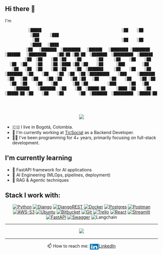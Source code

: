 ## Hi there 👋

 
<!-- <div align="center">
https://www.jonathanmeza.com.co
</div> --> 

[web1]: https://www.python.org
[web2]: https://docs.djangoproject.com
[web3]: https://www.django-rest-framework.org
[web4]: https://docs.docker.com/build-cloud
[web5]: https://www.postgresql.org/docs
[web6]: https://www.postman.com
[web7]: https://aws.amazon.com/es/education/awseducate
[web8]: https://ubuntu.com/download
[web9]: https://bitbucket.org
[web10]: https://git-scm.com
[web11]: https://trello.com/es/tour
[web12]: https://es.reactjs.org/docs/getting-started.html
[web13]: https://swagger.io/docs/open-source-tools/swagger-ui/usage/installation/
[web14]: https://developer.android.com/docs?hl=es-419
[web15]: https://fastapi.tiangolo.com/es/deployment/docker/?h=docker#requisitos-del-paquete
[web16]: https://streamlit.io/
[website]: https://jonathanmeza.com.co/

I'm

<div align="center">
 
```
    ░█████                                     ░██    ░██                                 ░███     ░███                                  
      ░██                                      ░██    ░██                                 ░████   ░████                                  
      ░██   ░███████  ░████████   ░██████   ░████████ ░████████   ░██████   ░████████     ░██░██ ░██░██  ░███████  ░█████████  ░██████   
      ░██  ░██    ░██ ░██    ░██       ░██     ░██    ░██    ░██       ░██  ░██    ░██    ░██ ░████ ░██ ░██    ░██      ░███        ░██  
░██   ░██  ░██    ░██ ░██    ░██  ░███████     ░██    ░██    ░██  ░███████  ░██    ░██    ░██  ░██  ░██ ░█████████    ░███     ░███████  
░██   ░██  ░██    ░██ ░██    ░██ ░██   ░██     ░██    ░██    ░██ ░██   ░██  ░██    ░██    ░██       ░██ ░██         ░███      ░██   ░██  
 ░██████    ░███████  ░██    ░██  ░█████░██     ░████ ░██    ░██  ░█████░██ ░██    ░██    ░██       ░██  ░███████  ░█████████  ░█████░██ 
                                                                                                                                         
                                                                                                                                         
                                                                                                                                                      
```

</div>

<p align="center"> 
<img src="https://media.giphy.com/media/WUlplcMpOCEmTGBtBW/giphy.gif" width="150">
</p>

* 🇨🇴 I live in Bogotá, Colombia.  
* 📁 I'm currently working at [TicSocial](https://www.ticsocial.com.co/) as a Backend Developer.  
* 👨‍💻 I've been programming for 4+ years, primarily focusing on full-stack development.

## I'm currently learning

* 🎯 FastAPI framework for AI applications  
* 🎯 AI Engineering (MLOps, pipelines, deployment)  
* 🎯 RAG & Agentic techniques

## Stack I work with:

<div align="center">
 
[![Python](https://img.shields.io/badge/python-3776AB?style=for-the-badge&logo=python&logoColor=ffdd54)][web1]
[![Django](https://img.shields.io/badge/django-%23092E20.svg?style=for-the-badge&logo=django&logoColor=white)][web2]
[![DjangoREST](https://img.shields.io/badge/DJANGO-REST-ff1709?style=for-the-badge&logo=django&logoColor=white&color=ff1709&labelColor=gray)][web3]
[![Docker](https://img.shields.io/badge/docker-2496ED?style=for-the-badge&logo=docker&logoColor=white)][web4] 
[![Postgres](https://img.shields.io/badge/postgres-%23316192.svg?style=for-the-badge&logo=postgresql&logoColor=white)][web5] 
[![Postman](https://img.shields.io/badge/Postman-FF6C37?style=for-the-badge&logo=postman&logoColor=white)][web6]
[![AWS-S3](https://img.shields.io/badge/AWS-S3-FF9900?style=for-the-badge&logo=amazons3&logoColor=white)][web7]
[![Ubuntu](https://img.shields.io/badge/Ubuntu-E95420?style=for-the-badge&logo=ubuntu&logoColor=white)][web8] 
[![Bitbucket](https://img.shields.io/badge/bitbucket-%230047B3.svg?style=for-the-badge&logo=bitbucket&logoColor=white)][web9] 
[![Git](https://img.shields.io/badge/git-%23F05033.svg?style=for-the-badge&logo=git&logoColor=white)][web10] 
[![Trello](https://img.shields.io/badge/Trello-%23026AA7.svg?style=for-the-badge&logo=Trello&logoColor=white)][web11] 
[![React](https://img.shields.io/badge/react-%2320232a.svg?style=for-the-badge&logo=react&logoColor=%2361DAFB)][web12]
[![Streamlit](https://img.shields.io/badge/Streamlit-%23FE4B4B.svg?style=for-the-badge&logo=streamlit&logoColor=white)][web16]
[![FastAPI](https://img.shields.io/badge/FastAPI-009688?style=for-the-badge&logo=FastAPI&logoColor=white)][web15]
[![Swagger](https://img.shields.io/badge/-Swagger-85EA2D?style=for-the-badge&logo=swagger&logoColor=black)](https://swagger.io/docs/open-source-tools/swagger-ui/usage/installation/)
![Langchain](https://img.shields.io/badge/LangChain-FFFFFF?logo=LangChain&style=for-the-badge&color=412991&logoColor=white)




</div>
 
<!-- <p align="center"> 
<!-- PYTHON -->
<!-- <a href="https://www.python.org" target="_blank" rel="noreferrer"> <img src="https://raw.githubusercontent.com/devicons/devicon/master/icons/python/python-original.svg" alt="python" width="50" height="50"/> </a>
<!-- DJANGO -->
<!-- <a href="https://docs.djangoproject.com/es/4.2/" target="_blank" rel="noreferrer"> <img alt="Django" height="40" src="https://www.vectorlogo.zone/logos/djangoproject/djangoproject-icon.svg"> </a>
<!-- REST -->
<!-- <a href="https://www.django-rest-framework.org/" target="_blank" rel="noreferrer"> <img src="https://raw.githubusercontent.com/devicons/devicon/refs/heads/master/icons/djangorest/djangorest-original-wordmark.svg" alt="djangorestframework" width="55" height=auto/> </a> 
<!-- PostgreSQL -->
<!-- <a href="https://www.postgresql.org/" target="_blank" rel="noreferrer"> <img src="https://raw.githubusercontent.com/devicons/devicon/master/icons/postgresql/postgresql-original.svg" alt="postgresql" width="43" height="43"/> </a>
<!-- DOCKER -->
<!-- <a href="https://www.docker.com/" target="_blank" rel="noreferrer"> <img src="https://www.vectorlogo.zone/logos/docker/docker-official.svg" alt="docker" width="43" height="43"/> </a>
<!-- POSTMAN -->
<!-- <a href="https://postman.com" target="_blank" rel="noreferrer"> <img src="https://www.vectorlogo.zone/logos/getpostman/getpostman-icon.svg" alt="postman" width="40" height="40"/> </a>
<!-- AWS -->
<!-- <a href="https://aws.amazon.com/es/education/awseducate/" target="_blank" rel="noreferrer"> <img src="https://raw.githubusercontent.com/devicons/devicon/master/icons/amazonwebservices/amazonwebservices-plain-wordmark.svg" alt="aws" width="45" height="45"/> </a> 
<!--  UBUNTU -->
<!-- <a href="https://ubuntu.com/download" target="_blank" rel="noreferrer"> <img src="https://www.vectorlogo.zone/logos/ubuntu/ubuntu-icon.svg" alt="ubuntu" width="42" height="42"/> </a>
<!-- BitBucket -->
<!-- <a href="https://bitbucket.org/" target="_blank" rel="noreferrer"> <img src="https://raw.githubusercontent.com/devicons/devicon/master/icons/bitbucket/bitbucket-original-wordmark.svg" alt="bitbucket" width="45" height="45"/> </a>
<!-- GIT -->
<!-- <a href="https://git-scm.com/" target="_blank" rel="noreferrer"> <img src="https://www.vectorlogo.zone/logos/git-scm/git-scm-icon.svg" alt="git" width="43" height="43"/> </a>
<!-- Trello -->
<!-- <a href="https://trello.com/es/tour" target="_blank" rel="noreferrer"> <img src="https://github.com/devicons/devicon/blob/master/icons/trello/trello-original.svg" alt="trello" width="38" height="38"/> </a> 
<!-- REACT -->
<!-- <a href="https://reactjs.org/" target="_blank" rel="noreferrer"> <img src="https://raw.githubusercontent.com/devicons/devicon/master/icons/react/react-original-wordmark.svg" alt="react" width="43" height="43"/> </a> 
 
</p>


<!-- KOTLIN -->
<!-- <a href="https://kotlinlang.org" target="_blank" rel="noreferrer"> <img src="https://www.vectorlogo.zone/logos/kotlinlang/kotlinlang-icon.svg" alt="kotlin" width="40" height="40"/> </a> -->
<!-- ANDROID -->
<!-- <a href="https://developer.android.com/docs?hl=es-419" target="_blank" rel="noreferrer"> <img alt="Android" height="40" src="https://raw.githubusercontent.com/github/explore/80688e429a7d4ef2fca1e82350fe8e3517d3494d/topics/android/android.png"> </a> -->
<!-- JAVA -->
<!-- <a href="https://www.java.com" target="_blank" rel="noreferrer"> <img src="https://raw.githubusercontent.com/devicons/devicon/master/icons/java/java-original.svg" alt="java" width="45" height="45"/> </a> --> 
<!-- FIGMA -->
<!-- <a href="https://www.figma.com/" target="_blank" rel="noreferrer"> <img src="https://www.vectorlogo.zone/logos/figma/figma-icon.svg" alt="figma" width="40" height="40"/> </a> -->
<!-- JS -->
<!-- <a href="https://developer.mozilla.org/en-US/docs/Web/JavaScript" target="_blank" rel="noreferrer"> <img src="https://raw.githubusercontent.com/devicons/devicon/master/icons/javascript/javascript-original.svg" alt="javascript" height="40"/> </a> -->
<!-- HTML -->
<!-- <a href="https://lenguajehtml.com/html/introduccion/tabla-periodica-html5/" target="_blank" rel="noreferrer"> <img alt="HTML" height="40" src="https://raw.githubusercontent.com/devicons/devicon/master/icons/html5/html5-original.svg"> </a> -->
<!-- CSS -->
<!-- <a href="https://lenguajecss.com/css/" target="_blank" rel="noreferrer"> <img alt="CSS" height="40" src="https://raw.githubusercontent.com/devicons/devicon/master/icons/css3/css3-original.svg"> </a> -->
<!-- BOOTSTRAP -->
<!-- <a href="https://getbootstrap.com" target="_blank" rel="noreferrer"> <img src="https://raw.githubusercontent.com/devicons/devicon/master/icons/bootstrap/bootstrap-original-wordmark.svg" alt="bootstrap" width="40" height="40"/> </a> -->
<!-- ANGULAR -->
<!-- <a href="https://angular.io" target="_blank" rel="noreferrer"> <img src="https://angular.io/assets/images/logos/angular/angular.svg" alt="angular" width="45" height="45"/> </a> --> 
 <!-- Linux -->
<!-- <a href="https://www.mysql.com/" target="_blank" rel="noreferrer"> <img src="https://raw.githubusercontent.com/devicons/devicon/master/icons/linux/linux-original.svg" alt="postgresql" width="50" height="50"/> </a> 
 <!-- MySQL -->
<!-- <a href="https://www.mysql.com/" target="_blank" rel="noreferrer"> <img src="https://raw.githubusercontent.com/devicons/devicon/master/icons/mysql/mysql-original-wordmark.svg" alt="mysql" width="50" height="50"/> </a> -->
<!-- FLUTTER -->
<!-- <a href="https://flutter.dev" target="_blank" rel="noreferrer"> <img src="https://www.vectorlogo.zone/logos/flutterio/flutterio-icon.svg" alt="flutter" width="40" height="40"/> </a> -->
<!-- TENSORFLOW -->
<!-- <a href="https://www.tensorflow.org" target="_blank" rel="noreferrer"> <img src="https://www.vectorlogo.zone/logos/tensorflow/tensorflow-icon.svg" alt="tensorflow" width="40" height="40"/> </a> -->
<!-- AWS -->
<!-- <a href="https://aws.amazon.com/amplify/" target="_blank" rel="noreferrer"> <img src="https://docs.amplify.aws/assets/logo-dark.svg" alt="amplify" width="40" height="40"/> </a>  -->
<!-- REDUX -->
<!-- <a href="https://redux.js.org" target="_blank" rel="noreferrer"> <img src="https://raw.githubusercontent.com/devicons/devicon/master/icons/redux/redux-original.svg" alt="redux" width="40" height="40"/> </a>  -->
<!-- TAILWIND -->
<!-- <a href="https://tailwindcss.com/" target="_blank" rel="noreferrer"> <img src="https://www.vectorlogo.zone/logos/tailwindcss/tailwindcss-icon.svg" alt="tailwind" width="40" height="40"/> </a>  -->

---

<div align="center"> 
 <img src="https://github-readme-stats.vercel.app/api/top-langs/?username=jonma0107&theme=highcontrast&hide_border=true&include_all_commits=true&count_private=true&hide=astro,hcl,glsl,powershell,scss,procfile,java,php,html,css,batchfile,shell"> 
 <!--<img src="https://github-readme-stats.vercel.app/api/top-langs/?username=jonma0107&layout=compact&hide=javascript" width="350">-->  
</div>

---

<div align="center"> 
 📫 How to reach me: 
 <a href="https://www.linkedin.com/in/jonma0107/" target="_blank">  
  <img align="center" src="https://raw.githubusercontent.com/devicons/devicon/refs/heads/master/icons/linkedin/linkedin-original.svg" alt="LinkedIn" 
   height="20" width="30" />LinkedIn  
 </a>  
</div> 

<!-- 
Los enlaces web que permiten la construcción de iconos en formato markdown:
https://ileriayo.github.io/markdown-badges/
https://simpleicons.org/
https://github.com/Ileriayo/markdown-badges?tab=readme-ov-file#markdown-badges
https://github.com/devicons/devicon/tree/master/icons
-->
